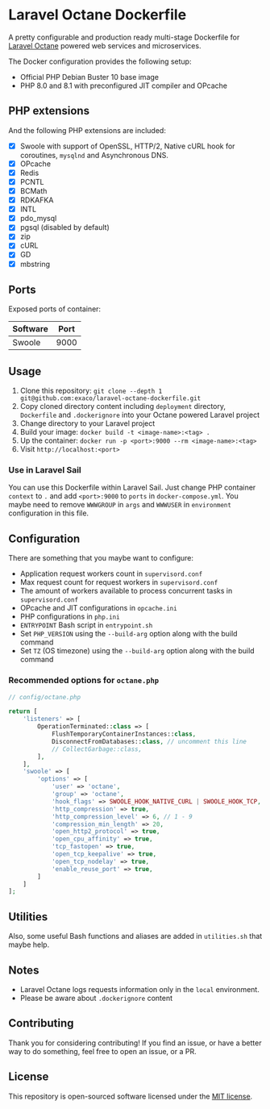 # Laravel Octane Dockerfile

A pretty configurable and production ready multi-stage Dockerfile for [Laravel Octane](https://github.com/laravel/octane)
powered web services and microservices.

The Docker configuration provides the following setup:

- Official PHP Debian Buster 10 base image
- PHP 8.0 and 8.1 with preconfigured JIT compiler and OPcache

## PHP extensions

And the following PHP extensions are included:

- [x] Swoole with support of OpenSSL, HTTP/2, Native cURL hook for coroutines, `mysqlnd` and Asynchronous DNS.
- [x] OPcache
- [x] Redis
- [x] PCNTL
- [x] BCMath
- [x] RDKAFKA
- [x] INTL
- [x] pdo_mysql
- [x] pgsql (disabled by default)
- [x] zip
- [x] cURL
- [x] GD
- [x] mbstring

## Ports

Exposed ports of container:

| Software | Port |
|-------------- | -------------- |
| Swoole | 9000 |

## Usage

1. Clone this repository:
`git clone --depth 1 git@github.com:exaco/laravel-octane-dockerfile.git`
2. Copy cloned directory content including `deployment` directory, `Dockerfile` and `.dockerignore` into your Octane powered Laravel project
3. Change directory to your Laravel project
4. Build your image:
`docker build -t <image-name>:<tag> .`
5. Up the container:
   `docker run -p <port>:9000 --rm <image-name>:<tag>`
6. Visit `http://localhost:<port>`

### Use in Laravel Sail

You can use this Dockerfile within Laravel Sail. Just change PHP container `context` to `.` and add `<port>:9000`
to `ports` in `docker-compose.yml`. You maybe need to remove `WWWGROUP` in `args` and `WWWUSER` in `environment`
configuration in this file.

## Configuration

There are something that you maybe want to configure:

- Application request workers count in `supervisord.conf`
- Max request count for request workers in `supervisord.conf`
- The amount of workers available to process concurrent tasks in `supervisord.conf`
- OPcache and JIT configurations in `opcache.ini`
- PHP configurations in `php.ini`
- `ENTRYPOINT` Bash script in `entrypoint.sh`
- Set `PHP_VERSION` using the `--build-arg` option along with the build command
- Set `TZ` (OS timezone) using the `--build-arg` option along with the build command

### Recommended options for `octane.php`

```php
// config/octane.php

return [
    'listeners' => [
        OperationTerminated::class => [
            FlushTemporaryContainerInstances::class,
            DisconnectFromDatabases::class, // uncomment this line
            // CollectGarbage::class,
        ],
    ],
    'swoole' => [
        'options' => [
            'user' => 'octane',
            'group' => 'octane',
            'hook_flags' => SWOOLE_HOOK_NATIVE_CURL | SWOOLE_HOOK_TCP,
            'http_compression' => true,
            'http_compression_level' => 6, // 1 - 9
            'compression_min_length' => 20,
            'open_http2_protocol' => true,
            'open_cpu_affinity' => true,
            'tcp_fastopen' => true,
            'open_tcp_keepalive' => true,
            'open_tcp_nodelay' => true,
            'enable_reuse_port' => true,
        ]
    ]
];
```

## Utilities

Also, some useful Bash functions and aliases are added in `utilities.sh` that maybe help.

## Notes

- Laravel Octane logs requests information only in the `local` environment.
- Please be aware about `.dockerignore` content

## Contributing

Thank you for considering contributing! If you find an issue, or have a better way to do something, feel free to open an
issue, or a PR.

## License

This repository is open-sourced software licensed under the [MIT license](https://opensource.org/licenses/MIT).
